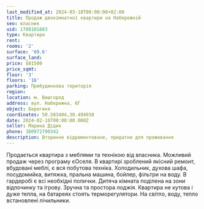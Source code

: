 ```yaml
---
last_modified_at: 2024-03-18T00:00:00+02:00
title: Продаж двокімнатної квартири на Набережній
seo: власник
uid: 1708101683
type: Квартира
rent:
rooms: '2'
surface: '69.6'
surface_land:
price: $81500
price_sqmt:
floor: '3'
floors: '16'
parking: Прибудинкова територія
region:
location: м. Вишгород
address: вул. Набережна, 6Г
object: Берегиня
coordinates: 50.583404,30.494938
date: 2024-02-16T00:00:00.000Z
seller: Марина Дідик
phone: 380972790342
description: Вторинне відремонтоване, придатне для проживання
---
```


Продається квартира з меблями та технікою від власника. Можливий продаж через програму єОселя. В квартирі зроблений якісний ремонт, вбудовані меблі, є вся побутова техніка. Холодильник, духова шафа, посудомийка, витяжка, пральна машина, бойлер, фільтри на воду. В гардеробі є всі необхідні полички. Дитяча кімната поділена на зони відпочинку та ігрову. Зручна та простора лоджія. Квартира не кутова і дуже тепла, на батареях стоять терморегулятори. На світло, воду, тепло встановлені лічильники.
